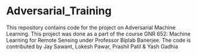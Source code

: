 # Adversarial_Training
This repository contains code for the project on Adversarial Machine Learning. This project was done as a part of the course GNR 652: Machine Learning for Remote Sensing under Professor Biplab Banerjee. The code is contributed by Jay Sawant, Lokesh Pawar, Prashil Patil &amp; Yash Gadhia 
